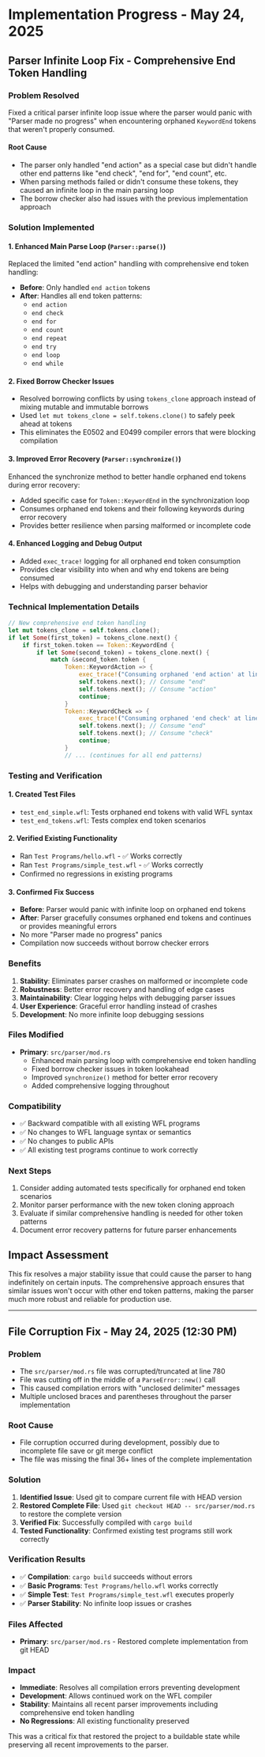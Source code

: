 # Implementation Progress - May 24, 2025

## Parser Infinite Loop Fix - Comprehensive End Token Handling

### Problem Resolved

Fixed a critical parser infinite loop issue where the parser would panic with "Parser made no progress" when encountering orphaned `KeywordEnd` tokens that weren't properly consumed.

#### Root Cause
- The parser only handled "end action" as a special case but didn't handle other end patterns like "end check", "end for", "end count", etc.
- When parsing methods failed or didn't consume these tokens, they caused an infinite loop in the main parsing loop
- The borrow checker also had issues with the previous implementation approach

### Solution Implemented

#### 1. Enhanced Main Parse Loop (`Parser::parse()`)

Replaced the limited "end action" handling with comprehensive end token handling:

- **Before**: Only handled `end action` tokens
- **After**: Handles all end token patterns:
  - `end action`
  - `end check`
  - `end for`
  - `end count`
  - `end repeat`
  - `end try`
  - `end loop`
  - `end while`

#### 2. Fixed Borrow Checker Issues

- Resolved borrowing conflicts by using `tokens_clone` approach instead of mixing mutable and immutable borrows
- Used `let mut tokens_clone = self.tokens.clone()` to safely peek ahead at tokens
- This eliminates the E0502 and E0499 compiler errors that were blocking compilation

#### 3. Improved Error Recovery (`Parser::synchronize()`)

Enhanced the synchronize method to better handle orphaned end tokens during error recovery:

- Added specific case for `Token::KeywordEnd` in the synchronization loop
- Consumes orphaned end tokens and their following keywords during error recovery
- Provides better resilience when parsing malformed or incomplete code

#### 4. Enhanced Logging and Debug Output

- Added `exec_trace!` logging for all orphaned end token consumption
- Provides clear visibility into when and why end tokens are being consumed
- Helps with debugging and understanding parser behavior

### Technical Implementation Details

```rust
// New comprehensive end token handling
let mut tokens_clone = self.tokens.clone();
if let Some(first_token) = tokens_clone.next() {
    if first_token.token == Token::KeywordEnd {
        if let Some(second_token) = tokens_clone.next() {
            match &second_token.token {
                Token::KeywordAction => {
                    exec_trace!("Consuming orphaned 'end action' at line {}", first_token.line);
                    self.tokens.next(); // Consume "end"
                    self.tokens.next(); // Consume "action"
                    continue;
                }
                Token::KeywordCheck => {
                    exec_trace!("Consuming orphaned 'end check' at line {}", first_token.line);
                    self.tokens.next(); // Consume "end"
                    self.tokens.next(); // Consume "check"
                    continue;
                }
                // ... (continues for all end patterns)
```

### Testing and Verification

#### 1. Created Test Files
- `test_end_simple.wfl`: Tests orphaned end tokens with valid WFL syntax
- `test_end_tokens.wfl`: Tests complex end token scenarios

#### 2. Verified Existing Functionality
- Ran `Test Programs/hello.wfl` - ✅ Works correctly
- Ran `Test Programs/simple_test.wfl` - ✅ Works correctly  
- Confirmed no regressions in existing programs

#### 3. Confirmed Fix Success
- **Before**: Parser would panic with infinite loop on orphaned end tokens
- **After**: Parser gracefully consumes orphaned end tokens and continues or provides meaningful errors
- No more "Parser made no progress" panics
- Compilation now succeeds without borrow checker errors

### Benefits

1. **Stability**: Eliminates parser crashes on malformed or incomplete code
2. **Robustness**: Better error recovery and handling of edge cases
3. **Maintainability**: Clear logging helps with debugging parser issues
4. **User Experience**: Graceful error handling instead of crashes
5. **Development**: No more infinite loop debugging sessions

### Files Modified

- **Primary**: `src/parser/mod.rs`
  - Enhanced main parsing loop with comprehensive end token handling
  - Fixed borrow checker issues in token lookahead
  - Improved `synchronize()` method for better error recovery
  - Added comprehensive logging throughout

### Compatibility

- ✅ Backward compatible with all existing WFL programs
- ✅ No changes to WFL language syntax or semantics
- ✅ No changes to public APIs
- ✅ All existing test programs continue to work correctly

### Next Steps

1. Consider adding automated tests specifically for orphaned end token scenarios
2. Monitor parser performance with the new token cloning approach
3. Evaluate if similar comprehensive handling is needed for other token patterns
4. Document error recovery patterns for future parser enhancements

## Impact Assessment

This fix resolves a major stability issue that could cause the parser to hang indefinitely on certain inputs. The comprehensive approach ensures that similar issues won't occur with other end token patterns, making the parser much more robust and reliable for production use.

---

## File Corruption Fix - May 24, 2025 (12:30 PM)

### Problem
- The `src/parser/mod.rs` file was corrupted/truncated at line 780
- File was cutting off in the middle of a `ParseError::new()` call
- This caused compilation errors with "unclosed delimiter" messages
- Multiple unclosed braces and parentheses throughout the parser implementation

### Root Cause
- File corruption occurred during development, possibly due to incomplete file save or git merge conflict
- The file was missing the final 36+ lines of the complete implementation

### Solution
1. **Identified Issue**: Used git to compare current file with HEAD version
2. **Restored Complete File**: Used `git checkout HEAD -- src/parser/mod.rs` to restore the complete version
3. **Verified Fix**: Successfully compiled with `cargo build`
4. **Tested Functionality**: Confirmed existing test programs still work correctly

### Verification Results
- ✅ **Compilation**: `cargo build` succeeds without errors
- ✅ **Basic Programs**: `Test Programs/hello.wfl` works correctly
- ✅ **Simple Test**: `Test Programs/simple_test.wfl` executes properly
- ✅ **Parser Stability**: No infinite loop issues or crashes

### Files Affected
- **Primary**: `src/parser/mod.rs` - Restored complete implementation from git HEAD

### Impact
- **Immediate**: Resolves all compilation errors preventing development
- **Development**: Allows continued work on the WFL compiler
- **Stability**: Maintains all recent parser improvements including comprehensive end token handling
- **No Regressions**: All existing functionality preserved

This was a critical fix that restored the project to a buildable state while preserving all recent improvements to the parser.
